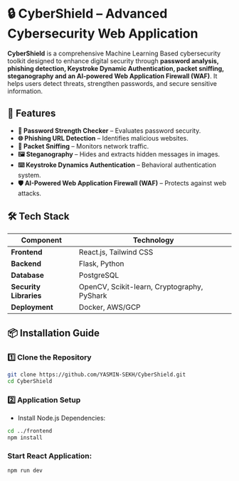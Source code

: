 # 🔒 CyberShield – Advanced Cybersecurity Web Application

**CyberShield** is a comprehensive Machine Learning Based cybersecurity toolkit designed to enhance digital security through **password analysis, phishing detection, Keystroke Dynamic Authentication, packet sniffing, steganography and an AI-powered Web Application Firewall (WAF)**. It helps users detect threats, strengthen passwords, and secure sensitive information.

## 🚀 Features

- **🔑 Password Strength Checker** – Evaluates password security.
- **🌐 Phishing URL Detection** – Identifies malicious websites.
- **📡 Packet Sniffing** – Monitors network traffic.
- **🖼️ Steganography** – Hides and extracts hidden messages in images.
- **⌨️ Keystroke Dynamics Authentication** – Behavioral authentication system.
- **🛡️ AI-Powered Web Application Firewall (WAF)** – Protects against web attacks.

## 🛠 Tech Stack

| Component | Technology |
|-----------|-----------|
| **Frontend** | React.js, Tailwind CSS |
| **Backend** | Flask, Python |
| **Database** | PostgreSQL |
| **Security Libraries** | OpenCV, Scikit-learn, Cryptography, PyShark |
| **Deployment** | Docker, AWS/GCP |

## 📦 Installation Guide

### 1️⃣ Clone the Repository
```bash
git clone https://github.com/YASMIN-SEKH/CyberShield.git
cd CyberShield
```

### 2️⃣ Application Setup
- Install Node.js Dependencies:
```bash
cd ../frontend
npm install
```

### Start React Application:
```bash
npm run dev
```
